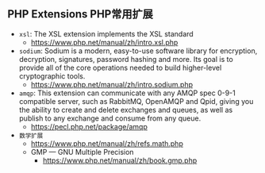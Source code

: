 ## PHP Extensions PHP常用扩展
- `xsl`: The XSL extension implements the XSL standard
	- https://www.php.net/manual/zh/intro.xsl.php
- `sodium`: Sodium is a modern, easy-to-use software library for encryption, decryption, signatures, password hashing and more. Its goal is to provide all of the core operations needed to build higher-level cryptographic tools.
	- https://www.php.net/manual/zh/intro.sodium.php
- `amqp`: This extension can communicate with any AMQP spec 0-9-1 compatible server, such as RabbitMQ, OpenAMQP and Qpid, giving you the ability to create and delete exchanges and queues, as well as publish to any exchange and consume from any queue.
	- https://pecl.php.net/package/amqp
- `数学扩展` 
	- https://www.php.net/manual/zh/refs.math.php
	- GMP — GNU Multiple Precision
		- https://www.php.net/manual/zh/book.gmp.php